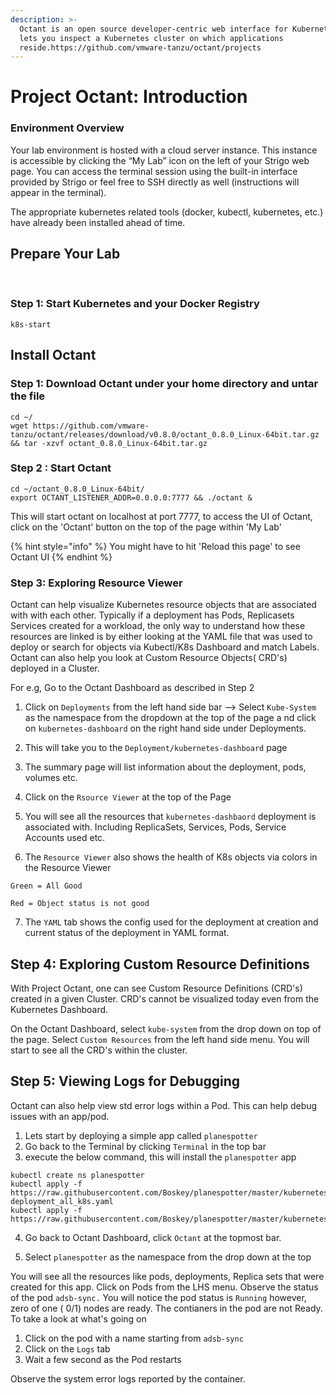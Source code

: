 ```yaml
---
description: >-
  Octant is an open source developer-centric web interface for Kubernetes that
  lets you inspect a Kubernetes cluster on which applications
  reside.https://github.com/vmware-tanzu/octant/projects‌
---
```


# Project Octant: Introduction

### Environment Overview <a id="environment-overview"></a>

Your lab environment is hosted with a cloud server instance. This instance is accessible by clicking the “My Lab” icon on the left of your Strigo web page. You can access the terminal session using the built-in interface provided by Strigo or feel free to SSH directly as well \(instructions will appear in the terminal\).‌

The appropriate kubernetes related tools \(docker, kubectl, kubernetes, etc.\) have already been installed ahead of time.‌

## Prepare Your Lab <a id="prepare-your-lab"></a>

‌

### Step 1: Start Kubernetes and your Docker Registry <a id="step-1-start-kubernetes-and-your-docker-registry"></a>

```text
k8s-start
```

## Install Octant

### ‌Step 1: Download Octant under your home directory and untar the file

```text
cd ~/ 
wget https://github.com/vmware-tanzu/octant/releases/download/v0.8.0/octant_0.8.0_Linux-64bit.tar.gz && tar -xzvf octant_0.8.0_Linux-64bit.tar.gz
```

### Step 2 : Start Octant <a id="step-2-start-octant"></a>

```text
cd ~/octant_0.8.0_Linux-64bit/
export OCTANT_LISTENER_ADDR=0.0.0.0:7777 && ./octant &
```

This will start octant on localhost at port 7777, to access the UI of Octant, click on the 'Octant' button on the top of the page within 'My Lab'

{% hint style="info" %}
You might have to hit 'Reload this page' to see Octant UI
{% endhint %}

### Step 3: Exploring Resource Viewer

Octant can help visualize Kubernetes resource objects that are associated with with each other. Typically if a deployment has Pods, Replicasets Services created for a workload, the only way to understand how these resources are linked is by either looking at the YAML file that was used to deploy or search for objects via Kubectl/K8s Dashboard and match Labels. Octant can also help you look at Custom Resource Objects\( CRD's\) deployed in a Cluster.

For e.g, Go to the Octant Dashboard as described in Step 2 

1. Click on `Deployments` from the left hand side bar --&gt; Select `Kube-System` as the namespace from the dropdown at the top of the page a nd click on `kubernetes-dashboard` on the right hand side under Deployments. 

2. This will take you to the `Deployment/kubernetes-dashboard` page 

3. The summary page will list information about the deployment, pods, volumes etc. 

4. Click on the `Rsource Viewer` at the top of the Page 

5. You will see all the resources that `kubernetes-dashbaord` deployment is associated with. Including ReplicaSets, Services, Pods, Service Accounts used etc.

6. The `Resource Viewer` also shows the health of K8s objects via colors in the Resource Viewer

`Green = All Good`

 `Red = Object status is not good`

7. The `YAML` tab shows the config used for the deployment at creation and current status of the deployment in YAML format. 

## Step 4: Exploring Custom Resource Definitions

With Project Octant, one can see  Custom Resource Definitions \(CRD's\) created in a given Cluster. CRD's cannot be visualized today even from the Kubernetes Dashboard. 

On the Octant Dashboard, select `kube-system` from the drop down on top of the page. Select `Custom Resources` from the left hand side menu. You will start to see all the  CRD's within the cluster.

## Step 5: Viewing Logs for Debugging

Octant can also help view std error logs  within a Pod. This can help debug issues with an app/pod. 

1. Lets start by deploying a simple app called `planespotter`
2. Go back to the Terminal by clicking `Terminal` in the top bar
3. execute the below command, this will install the `planespotter` app

```text
kubectl create ns planespotter
kubectl apply -f https://raw.githubusercontent.com/Boskey/planespotter/master/kubernetes/frontend-deployment_all_k8s.yaml 
kubectl apply -f https://raw.githubusercontent.com/Boskey/planespotter/master/kubernetes/redis_and_adsb_sync_all_k8s.yaml    
```

4. Go back to Octant Dashboard, click `Octant` at the topmost bar.

5. Select `planespotter` as the namespace from the drop down at the top 

You will see all the resources like pods, deployments, Replica sets that were created for this app. Click on Pods from the LHS menu. Observe the status of the pod `adsb-sync.` You will notice the pod status is `Running` however,  zero of one \( 0/1\)  nodes are ready. The contianers in the pod are not Ready. To take a look at what's going on

1. Click on the pod with a name starting from `adsb-sync` 
2. Click on the `Logs` tab
3. Wait a few second as the Pod restarts

Observe the system error logs reported by the container. 

## 









